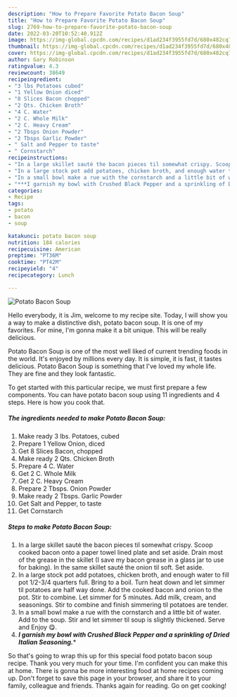 ```yaml
---
description: "How to Prepare Favorite Potato Bacon Soup"
title: "How to Prepare Favorite Potato Bacon Soup"
slug: 2769-how-to-prepare-favorite-potato-bacon-soup
date: 2022-03-20T10:52:40.912Z
image: https://img-global.cpcdn.com/recipes/d1ad234f3955fd7d/680x482cq70/potato-bacon-soup-recipe-main-photo.jpg
thumbnail: https://img-global.cpcdn.com/recipes/d1ad234f3955fd7d/680x482cq70/potato-bacon-soup-recipe-main-photo.jpg
cover: https://img-global.cpcdn.com/recipes/d1ad234f3955fd7d/680x482cq70/potato-bacon-soup-recipe-main-photo.jpg
author: Gary Robinson
ratingvalue: 4.3
reviewcount: 38649
recipeingredient:
- "3 lbs Potatoes cubed"
- "1 Yellow Onion diced"
- "8 Slices Bacon chopped"
- "2 Qts. Chicken Broth"
- "4 C. Water"
- "2 C. Whole Milk"
- "2 C. Heavy Cream"
- "2 Tbsps Onion Powder"
- "2 Tbsps Garlic Powder"
- " Salt and Pepper to taste"
- " Cornstarch"
recipeinstructions:
- "In a large skillet sauté the bacon pieces til somewhat crispy. Scoop cooked bacon onto a paper towel lined plate and set aside. Drain most of the grease in the skillet (I save my bacon grease in a glass jar to use for baking). In the same skillet sauté the onion til soft. Set aside."
- "In a large stock pot add potatoes, chicken broth, and enough water to fill pot 1/2-3/4 quarters full. Bring to a boil. Turn heat down and let simmer til potatoes are half way done. Add the cooked bacon and onion to the pot. Stir to combine. Let simmer for 5 minutes. Add milk, cream, and seasonings. Stir to combine and finish simmering til potatoes are tender."
- "In a small bowl make a rue with the cornstarch and a little bit of water. Add to the soup. Stir and let simmer til soup is slightly thickened. Serve and Enjoy 😋."
- "***I garnish my bowl with Crushed Black Pepper and a sprinkling of Dried Italian Seasoning.****"
categories:
- Recipe
tags:
- potato
- bacon
- soup

katakunci: potato bacon soup 
nutrition: 184 calories
recipecuisine: American
preptime: "PT36M"
cooktime: "PT42M"
recipeyield: "4"
recipecategory: Lunch

---
```



![Potato Bacon Soup](https://img-global.cpcdn.com/recipes/d1ad234f3955fd7d/680x482cq70/potato-bacon-soup-recipe-main-photo.jpg)

Hello everybody, it is Jim, welcome to my recipe site. Today, I will show you a way to make a distinctive dish, potato bacon soup. It is one of my favorites. For mine, I'm gonna make it a bit unique. This will be really delicious.



Potato Bacon Soup is one of the most well liked of current trending foods in the world. It's enjoyed by millions every day. It is simple, it is fast, it tastes delicious. Potato Bacon Soup is something that I've loved my whole life. They are fine and they look fantastic.


To get started with this particular recipe, we must first prepare a few components. You can have potato bacon soup using 11 ingredients and 4 steps. Here is how you cook that.

<!--inarticleads1-->

##### The ingredients needed to make Potato Bacon Soup:

1. Make ready 3 lbs. Potatoes, cubed
1. Prepare 1 Yellow Onion, diced
1. Get 8 Slices Bacon, chopped
1. Make ready 2 Qts. Chicken Broth
1. Prepare 4 C. Water
1. Get 2 C. Whole Milk
1. Get 2 C. Heavy Cream
1. Prepare 2 Tbsps. Onion Powder
1. Make ready 2 Tbsps. Garlic Powder
1. Get  Salt and Pepper, to taste
1. Get  Cornstarch




<!--inarticleads2-->

##### Steps to make Potato Bacon Soup:

1. In a large skillet sauté the bacon pieces til somewhat crispy. Scoop cooked bacon onto a paper towel lined plate and set aside. Drain most of the grease in the skillet (I save my bacon grease in a glass jar to use for baking). In the same skillet sauté the onion til soft. Set aside.
1. In a large stock pot add potatoes, chicken broth, and enough water to fill pot 1/2-3/4 quarters full. Bring to a boil. Turn heat down and let simmer til potatoes are half way done. Add the cooked bacon and onion to the pot. Stir to combine. Let simmer for 5 minutes. Add milk, cream, and seasonings. Stir to combine and finish simmering til potatoes are tender.
1. In a small bowl make a rue with the cornstarch and a little bit of water. Add to the soup. Stir and let simmer til soup is slightly thickened. Serve and Enjoy 😋.
1. ***I garnish my bowl with Crushed Black Pepper and a sprinkling of Dried Italian Seasoning.****




So that's going to wrap this up for this special food potato bacon soup recipe. Thank you very much for your time. I'm confident you can make this at home. There is gonna be more interesting food at home recipes coming up. Don't forget to save this page in your browser, and share it to your family, colleague and friends. Thanks again for reading. Go on get cooking!
